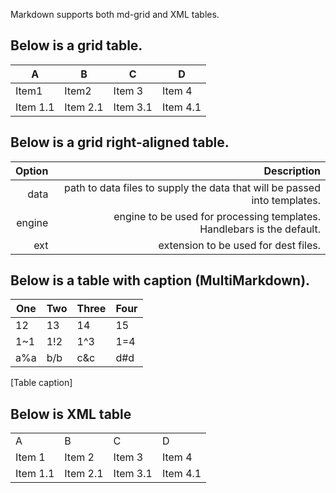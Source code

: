 [//]: # (title: Markdown tables)

Markdown supports both md-grid and XML tables.

## Below is a grid table.

| A       | B       | C       | D       |
|---------|---------|---------|---------|
| Item1   | Item2   | Item 3  | Item 4  |
| Item 1.1 | Item 2.1 | Item 3.1 | Item 4.1 |

## Below is a grid right-aligned table.

<!-- We don't allow alignments in tables, see: https://youtrack.jetbrains.com/issue/WH-3350, 
so we process this table as usual and ignore the alignment -->

| Option | Description |
| ------:| -----------:|
| data   | path to data files to supply the data that will be passed into templates. |
| engine | engine to be used for processing templates. Handlebars is the default. |
| ext    | extension to be used for dest files. |

## Below is a table with caption (MultiMarkdown).

<!-- We agreed to process captions as <p> under the table, 
until https://youtrack.jetbrains.com/issue/WH-3349 won't be implemented -->

| One | Two | Three | Four |
|-----|-----|-------|------|
| 12  | 13  | 14    | 15   |
| 1~1 | 1!2 | 1^3   | 1=4  |
| a%a | b/b | c&c   | d#d  |
[Table caption]

## Below is XML table

<table style="none">
    <tr>
        <td>A</td>
        <td>B</td>
        <td>C</td>
        <td>D</td>
    </tr>
    <tr>
        <td>Item 1</td>
        <td>Item 2</td>
        <td>Item 3</td>
        <td>Item 4</td>
    </tr>
    <tr>
        <td>Item 1.1</td>
        <td>Item 2.1</td>
        <td>Item 3.1</td>
        <td>Item 4.1</td>
    </tr>
</table>
